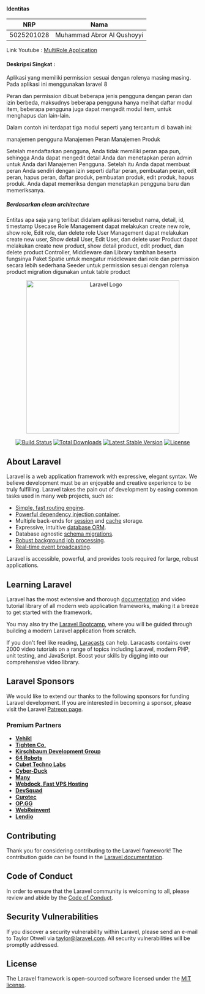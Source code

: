 #### Identitas
NRP | Nama
-|-
5025201028 | Muhammad Abror Al Qushoyyi

Link Youtube : [MultiRole Application](https://youtu.be/2mYDdAVLSw8)

#### Deskripsi Singkat :
Aplikasi yang memiliki permission sesuai dengan rolenya masing masing. Pada aplikasi ini menggunakan laravel 8

Peran dan permission dibuat beberapa jenis pengguna dengan peran dan izin berbeda, maksudnys beberapa pengguna hanya melihat daftar modul item, beberapa pengguna juga dapat mengedit modul item, untuk menghapus dan lain-lain.

Dalam contoh ini terdapat tiga modul seperti yang tercantum di bawah ini:

manajemen pengguna
Manajemen Peran
Manajemen Produk

Setelah mendaftarkan pengguna, Anda tidak memiliki peran apa pun, sehingga Anda dapat mengedit detail Anda dan menetapkan peran admin untuk Anda dari Manajemen Pengguna. Setelah itu Anda dapat membuat peran Anda sendiri dengan izin seperti daftar peran, pembuatan peran, edit peran, hapus peran, daftar produk, pembuatan produk, edit produk, hapus produk. Anda dapat memeriksa dengan menetapkan pengguna baru dan memeriksanya.

##### Berdasarkan clean architecture
Entitas apa saja yang terlibat didalam aplikasi tersebut
	nama, detail, id, timestamp
Usecase
	Role Management dapat melakukan create new role, show role, Edit role, dan delete role
	User Management dapat melakukan create new user, Show detail User, Edit User, dan delete user
	Product dapat melakukan create new product, show detail product, edit product, dan delete product
Controller, Middleware dan Library tambhan beserta fungsinya
	Paket Spatie untuk mengatur middleware dari role dan permission secara lebih sederhana
	Seeder untuk permission sesuai dengan rolenya
	product migration digunakan untuk table product



<p align="center"><a href="https://laravel.com" target="_blank"><img src="https://raw.githubusercontent.com/laravel/art/master/logo-lockup/5%20SVG/2%20CMYK/1%20Full%20Color/laravel-logolockup-cmyk-red.svg" width="400" alt="Laravel Logo"></a></p>

<p align="center">
<a href="https://github.com/laravel/framework/actions"><img src="https://github.com/laravel/framework/workflows/tests/badge.svg" alt="Build Status"></a>
<a href="https://packagist.org/packages/laravel/framework"><img src="https://img.shields.io/packagist/dt/laravel/framework" alt="Total Downloads"></a>
<a href="https://packagist.org/packages/laravel/framework"><img src="https://img.shields.io/packagist/v/laravel/framework" alt="Latest Stable Version"></a>
<a href="https://packagist.org/packages/laravel/framework"><img src="https://img.shields.io/packagist/l/laravel/framework" alt="License"></a>
</p>

## About Laravel

Laravel is a web application framework with expressive, elegant syntax. We believe development must be an enjoyable and creative experience to be truly fulfilling. Laravel takes the pain out of development by easing common tasks used in many web projects, such as:

- [Simple, fast routing engine](https://laravel.com/docs/routing).
- [Powerful dependency injection container](https://laravel.com/docs/container).
- Multiple back-ends for [session](https://laravel.com/docs/session) and [cache](https://laravel.com/docs/cache) storage.
- Expressive, intuitive [database ORM](https://laravel.com/docs/eloquent).
- Database agnostic [schema migrations](https://laravel.com/docs/migrations).
- [Robust background job processing](https://laravel.com/docs/queues).
- [Real-time event broadcasting](https://laravel.com/docs/broadcasting).

Laravel is accessible, powerful, and provides tools required for large, robust applications.

## Learning Laravel

Laravel has the most extensive and thorough [documentation](https://laravel.com/docs) and video tutorial library of all modern web application frameworks, making it a breeze to get started with the framework.

You may also try the [Laravel Bootcamp](https://bootcamp.laravel.com), where you will be guided through building a modern Laravel application from scratch.

If you don't feel like reading, [Laracasts](https://laracasts.com) can help. Laracasts contains over 2000 video tutorials on a range of topics including Laravel, modern PHP, unit testing, and JavaScript. Boost your skills by digging into our comprehensive video library.

## Laravel Sponsors

We would like to extend our thanks to the following sponsors for funding Laravel development. If you are interested in becoming a sponsor, please visit the Laravel [Patreon page](https://patreon.com/taylorotwell).

### Premium Partners

- **[Vehikl](https://vehikl.com/)**
- **[Tighten Co.](https://tighten.co)**
- **[Kirschbaum Development Group](https://kirschbaumdevelopment.com)**
- **[64 Robots](https://64robots.com)**
- **[Cubet Techno Labs](https://cubettech.com)**
- **[Cyber-Duck](https://cyber-duck.co.uk)**
- **[Many](https://www.many.co.uk)**
- **[Webdock, Fast VPS Hosting](https://www.webdock.io/en)**
- **[DevSquad](https://devsquad.com)**
- **[Curotec](https://www.curotec.com/services/technologies/laravel/)**
- **[OP.GG](https://op.gg)**
- **[WebReinvent](https://webreinvent.com/?utm_source=laravel&utm_medium=github&utm_campaign=patreon-sponsors)**
- **[Lendio](https://lendio.com)**

## Contributing

Thank you for considering contributing to the Laravel framework! The contribution guide can be found in the [Laravel documentation](https://laravel.com/docs/contributions).

## Code of Conduct

In order to ensure that the Laravel community is welcoming to all, please review and abide by the [Code of Conduct](https://laravel.com/docs/contributions#code-of-conduct).

## Security Vulnerabilities

If you discover a security vulnerability within Laravel, please send an e-mail to Taylor Otwell via [taylor@laravel.com](mailto:taylor@laravel.com). All security vulnerabilities will be promptly addressed.

## License

The Laravel framework is open-sourced software licensed under the [MIT license](https://opensource.org/licenses/MIT).
